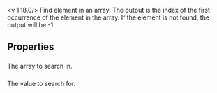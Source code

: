 <v 1.18.0/>
Find element in an array. The output is the index of the first occurrence of the element in the array. If the element is not found, the output will be -1.

## Properties

### <junc array>
The array to search in.

### <junc value>
The value to search for.